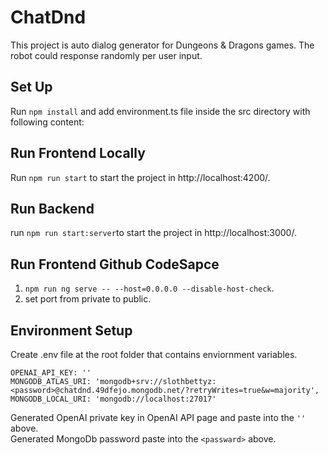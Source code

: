 # ChatDnd

This project is auto dialog generator for Dungeons & Dragons games. The robot could response randomly per user input.

## Set Up
Run `npm install` and add environment.ts file inside the src directory with following content:<br>

## Run Frontend Locally
Run `npm run start` to start the project in http://localhost:4200/.

## Run Backend
run `npm run start:server`to start the project in http://localhost:3000/.

## Run Frontend Github CodeSapce
1. `npm run ng serve -- --host=0.0.0.0 --disable-host-check`.
2. set port from private to public.

## Environment Setup
Create .env file at the root folder that contains enviornment variables.
```
OPENAI_API_KEY: ''
MONGODB_ATLAS_URI: 'mongodb+srv://slothbettyz:<password>@chatdnd.49dfejo.mongodb.net/?retryWrites=true&w=majority',
MONGODB_LOCAL_URI: 'mongodb://localhost:27017'
```
Generated OpenAI private key in OpenAI API page and paste into the `''` above.<br>
Generated MongoDb password paste into the `<passward>` above.<br>
